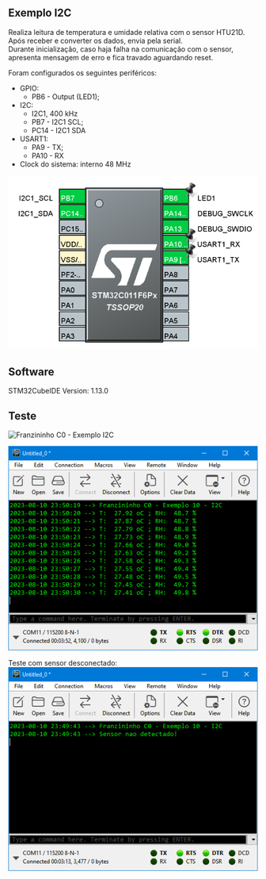 ## Exemplo I2C 
  
Realiza leitura de temperatura e umidade relativa com o sensor HTU21D.  
Após receber e converter os dados, envia pela serial.  
Durante inicialização, caso haja falha na comunicação com o sensor, apresenta mensagem de erro e fica travado aguardando reset.  

Foram configurados os seguintes periféricos:  
- GPIO:
	- PB6 - Output (LED1);
- I2C:
	- I2C1, 400 kHz
	- PB7 - I2C1 SCL;
	- PC14 - I2C1 SDA
- USART1:
	- PA9 - TX;
	- PA10 - RX 
- Clock do sistema: interno 48 MHz  
  
![Arquivo IOC](./img/ioc.PNG)  
  
## Software  
  
STM32CubeIDE Version: 1.13.0

## Teste  
  
![Franzininho C0 - Exemplo I2C](./img/board.jpg)  
  
![Envio de dados pela UART](./img/console.PNG)  
  
Teste com sensor desconectado:  
![Falha na comunicação com o sensor](./img/console_error.PNG)  
